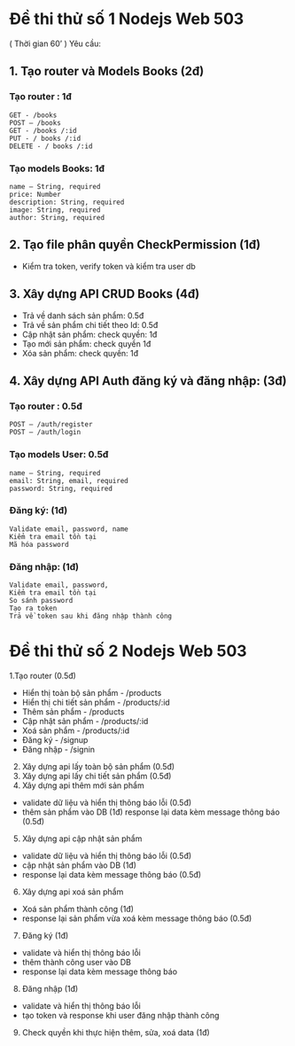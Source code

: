 # Đề thi thử số 1 Nodejs Web 503

( Thời gian 60’ )
Yêu cầu:

## 1. Tạo router và Models Books (2đ)

### Tạo router : 1đ

    GET - /books
    POST – /books
    GET - /books /:id
    PUT - / books /:id
    DELETE - / books /:id

### Tạo models Books: 1đ

    name – String, required
    price: Number
    description: String, required
    image: String, required
    author: String, required

## 2. Tạo file phân quyền CheckPermission (1đ)

- Kiểm tra token, verify token và kiểm tra user db

## 3. Xây dựng API CRUD Books (4đ)

- Trả về danh sách sản phẩm: 0.5đ
- Trả về sản phẩm chi tiết theo Id: 0.5đ
- Cập nhật sản phẩm: check quyền: 1đ
- Tạo mới sản phẩm: check quyền 1đ
- Xóa sản phẩm: check quyền: 1đ

## 4. Xây dựng API Auth đăng ký và đăng nhập: (3đ)

### Tạo router : 0.5đ

    POST – /auth/register
    POST – /auth/login

### Tạo models User: 0.5đ

    name – String, required
    email: String, email, required
    password: String, required

### Đăng ký: (1đ)

    Validate email, password, name
    Kiểm tra email tồn tại
    Mã hóa password

### Đăng nhập: (1đ)

    Validate email, password,
    Kiểm tra email tồn tại
    So sánh password
    Tạo ra token
    Trả về token sau khi đăng nhập thành công

# Đề thi thử số 2 Nodejs Web 503

1.Tạo router (0.5đ)

- Hiển thị toàn bộ sản phẩm - /products
- Hiển thị chi tiết sản phẩm - /products/:id
- Thêm sản phẩm - /products
- Cập nhật sản phẩm - /products/:id
- Xoá sản phẩm - /products/:id
- Đăng ký - /signup
- Đăng nhập - /signin

2. Xây dựng api lấy toàn bộ sản phẩm (0.5đ)
3. Xây dựng api lấy chi tiết sản phẩm (0.5đ)
4. Xây dựng api thêm mới sản phẩm

- validate dữ liệu và hiển thị thông báo lỗi (0.5đ)
- thêm sản phẩm vào DB (1đ)
  response lại data kèm message thông báo (0.5đ)

5. Xây dựng api cập nhật sản phẩm

- validate dữ liệu và hiển thị thông báo lỗi (0.5đ)
- cập nhật sản phẩm vào DB (1đ)
- response lại data kèm message thông báo (0.5đ)

6. Xây dựng api xoá sản phẩm

- Xoá sản phẩm thành công (1đ)
- response lại sản phẩm vừa xoá kèm message thông báo (0.5đ)

7. Đăng ký (1đ)

- validate và hiển thị thông báo lỗi
- thêm thành công user vào DB
- response lại data kèm message thông báo

8. Đăng nhập (1đ)

- validate và hiển thị thông báo lỗi
- tạo token và response khi user đăng nhập thành công

9. Check quyền khi thực hiện thêm, sửa, xoá data (1đ)

